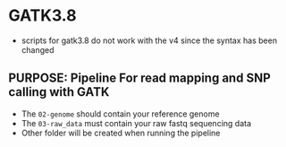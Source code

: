
# GATK3.8

 * scripts for gatk3.8 do not work with the v4 since the syntax has been changed  

## PURPOSE: Pipeline For read mapping and SNP calling with GATK 

 * The `02-genome` should contain your reference genome  
 * The `03-raw_data` must contain your raw fastq sequencing data  
 * Other folder will be created when running the pipeline 
   

